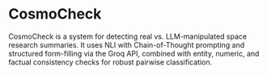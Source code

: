 # CosmoCheck
CosmoCheck is a system for detecting real vs. LLM-manipulated space research summaries. It uses NLI with Chain-of-Thought prompting and structured form-filling via the Groq API, combined with entity, numeric, and factual consistency checks for robust pairwise classification.
